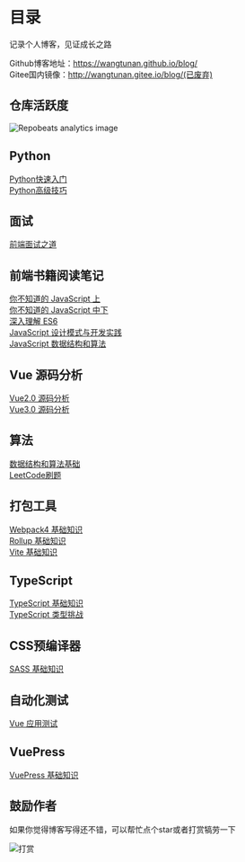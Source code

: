 # 目录
记录个人博客，见证成长之路 <br/>

Github博客地址：https://wangtunan.github.io/blog/ <br/>
Gitee国内镜像：http://wangtunan.gitee.io/blog/(已废弃)<br/>

## 仓库活跃度
![Repobeats analytics image](https://repobeats.axiom.co/api/embed/d13add3751990882fb078ce20d5b32a1a93e5407.svg)

## Python
[Python快速入门](https://wangtunan.github.io/blog/python/base)<br/>
[Python高级技巧](https://wangtunan.github.io/blog/python/advanced)<br/>

## 面试
[前端面试之道](https://wangtunan.github.io/blog/interview/)

## 前端书籍阅读笔记
[你不知道的 JavaScript 上](https://wangtunan.github.io/blog/books/javascript/know-up.html)<br/>
[你不知道的 JavaScript 中下](https://wangtunan.github.io/blog/books/javascript/know-down.html)<br/>
[深入理解 ES6](https://wangtunan.github.io/blog/books/javascript/es6.html)<br/>
[JavaScript 设计模式与开发实践](https://wangtunan.github.io/blog/designPattern/) <br/>
[JavaScript 数据结构和算法](https://wangtunan.github.io/blog/books/javascript/algorithm.html) <br/>

## Vue 源码分析
[Vue2.0 源码分析](https://wangtunan.github.io/blog/vueAnalysis/introduction/)<br/>
[Vue3.0 源码分析](https://wangtunan.github.io/blog/vueNextAnalysis/introduction/)<br/>

## 算法
[数据结构和算法基础](https://wangtunan.github.io/blog/algorithm/base/introduction/)<br/>
[LeetCode刷题](https://wangtunan.github.io/blog/algorithm/leetcode/introduction/)<br/>

## 打包工具
[Webpack4 基础知识](https://wangtunan.github.io/blog/webpack/webpack/)<br/>
[Rollup 基础知识](https://wangtunan.github.io/blog/rollup/)<br/>
[Vite 基础知识](https://wangtunan.github.io/blog/vite/)<br/>

## TypeScript
[TypeScript 基础知识](https://wangtunan.github.io/blog/typescript/base)<br/>
[TypeScript 类型挑战](https://wangtunan.github.io/blog/typescript/challenge)<br/>

## CSS预编译器
[SASS 基础知识](https://wangtunan.github.io/blog/cssPrecompiler/sass/)<br/>

## 自动化测试
[Vue 应用测试](https://wangtunan.github.io/blog/test/vueTest.html)<br/>

## VuePress
[VuePress 基础知识](https://wangtunan.github.io/blog/vuepress/)<br/>

## 鼓励作者
如果你觉得博客写得还不错，可以帮忙点个star或者打赏犒劳一下

![打赏](https://wangtunan.github.io/blog/donate.jpg)
